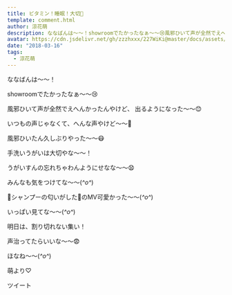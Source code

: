 ```yaml
---
title: ビタミン！睡眠！大切🤒
template: comment.html
author: 涼花萌
description: ななばんは〜〜！showroomでたかったなぁ〜〜😢風邪ひいて声が全然でえへんかったんやけど、出るようになった〜〜😊いつもの声じゃなくて、へんな声やけど〜〜🙊風邪ひいたん久しぶり...
avatar: https://cdn.jsdelivr.net/gh/zzzhxxx/227WiKi@master/docs/assets/photo/avatar/moe.jpg
date: "2018-03-16"
tags:
  - 涼花萌
---
```








ななばんは〜〜！





showroomでたかったなぁ〜〜😢






風邪ひいて声が全然でえへんかったんやけど、
出るようになった〜〜😊


いつもの声じゃなくて、へんな声やけど〜〜🙊






風邪ひいたん久しぶりやった〜〜😷




手洗いうがいは大切やな〜〜！



うがいすんの忘れちゃわんようにせなな〜〜😧






みんなも気をつけてな〜〜(*^o^*)









🌸シャンプーの匂いがした🌸のMV可愛かった〜〜(*^o^*)




いっぱい見てな〜〜(*^o^*)






明日は、割り切れない集い！




声治ってたらいいな〜〜😨







ほなね〜〜(*^o^*)





萌より♡


ツイート



